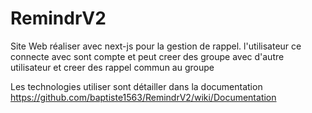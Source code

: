 # RemindrV2

Site Web réaliser avec next-js pour la gestion de rappel. l'utilisateur ce connecte avec sont compte et peut creer des groupe avec d'autre utilisateur et creer des rappel commun au groupe

Les technologies utiliser sont détailler dans la documentation
https://github.com/baptiste1563/RemindrV2/wiki/Documentation

